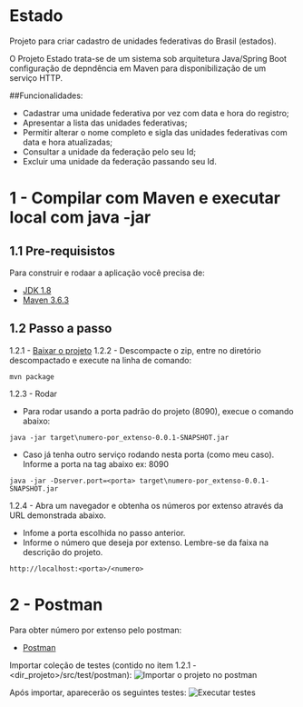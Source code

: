 # Estado
Projeto para criar cadastro de unidades federativas do Brasil (estados).

O Projeto Estado trata-se de um sistema sob arquitetura Java/Spring Boot configuração de depndência em Maven para disponibilização de um serviço HTTP. 

##Funcionalidades:
- Cadastrar uma unidade federativa por vez com data e hora do registro;
- Apresentar a lista das unidades federativas;
- Permitir alterar o nome completo e sigla das unidades federativas com data e hora atualizadas;
- Consultar a unidade da federação pelo seu Id;
- Excluir uma unidade da federação passando seu Id.

# 1 - Compilar com Maven e executar local com java -jar
## 1.1 Pre-requisistos
Para construir e rodaar a aplicação você precisa de:
- [JDK 1.8](http://www.oracle.com/technetwork/java/javase/downloads/jdk8-downloads-2133151.html)
- [Maven 3.6.3](https://maven.apache.org)

## 1.2 Passo a passo
1.2.1 - [Baixar o projeto](https://github.com/ronybrand/estado/archive/feature/estado.zip)
1.2.2 - Descompacte o zip, entre no diretório descompactado e execute na linha de comando:
```
mvn package
```

1.2.3 - Rodar
- Para rodar usando a porta padrão do projeto (8090), execue o comando abaixo:
```
java -jar target\numero-por_extenso-0.0.1-SNAPSHOT.jar
```

- Caso já tenha outro serviço rodando nesta porta (como meu caso). Informe a porta na tag abaixo ex: 8090
```
java -jar -Dserver.port=<porta> target\numero-por_extenso-0.0.1-SNAPSHOT.jar
```
1.2.4 - Abra um navegador e obtenha os números por extenso através da URL demonstrada abaixo. 
- Infome a porta escolhida no passo anterior.
- Informe o número que deseja por extenso. Lembre-se da faixa na descrição do projeto.
```
http://localhost:<porta>/<numero>
```

# 2 - Postman
Para obter número por extenso pelo postman:
- [Postman](https://www.postman.com/downloads/)

Importar coleção de testes (contido no item 1.2.1 - <dir_projeto>/src/test/postman):
![Importar o projeto no postman](https://github.com/ronybrand/numero_por_extenso/blob/feature/numero_por_extenso/importar_projeto_postman.png)

Após importar, aparecerão os seguintes testes:
![Executar testes](https://github.com/ronybrand/estado/blob/feature/estado/sequencia%20de%20execu%C3%A7%C3%A3o%20de%20teste%20no%20postman.png)
